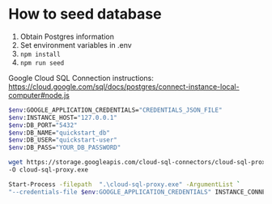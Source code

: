 # How to seed database
1. Obtain Postgres information
2. Set environment variables in .env
3. `npm install`
4. `npm run seed`

Google Cloud SQL Connection instructions: https://cloud.google.com/sql/docs/postgres/connect-instance-local-computer#node.js

```bash
$env:GOOGLE_APPLICATION_CREDENTIALS="CREDENTIALS_JSON_FILE"
$env:INSTANCE_HOST="127.0.0.1"
$env:DB_PORT="5432"
$env:DB_NAME="quickstart_db"
$env:DB_USER="quickstart-user"
$env:DB_PASS="YOUR_DB_PASSWORD"
```

```bash
wget https://storage.googleapis.com/cloud-sql-connectors/cloud-sql-proxy/v2.0.0/cloud-sql-proxy.x64.exe 
-O cloud-sql-proxy.exe
```

```bash
Start-Process -filepath  ".\cloud-sql-proxy.exe" -ArgumentList `
"--credentials-file $env:GOOGLE_APPLICATION_CREDENTIALS" INSTANCE_CONNECTION_NAME
```